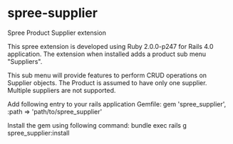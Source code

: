 spree-supplier
==============

Spree Product Supplier extension


This spree extension is developed using Ruby 2.0.0-p247 for Rails 4.0 application. The extension when installed adds a product sub menu "Suppliers".

This sub menu will provide features to perform CRUD operations on Supplier objects. The Product is assumed to have only one supplier. Multiple suppliers are not supported.

Add following entry to your rails application Gemfile:
gem 'spree_supplier', :path => 'path/to/spree_supplier'

Install the gem using following command:
bundle exec rails g spree_supplier:install
